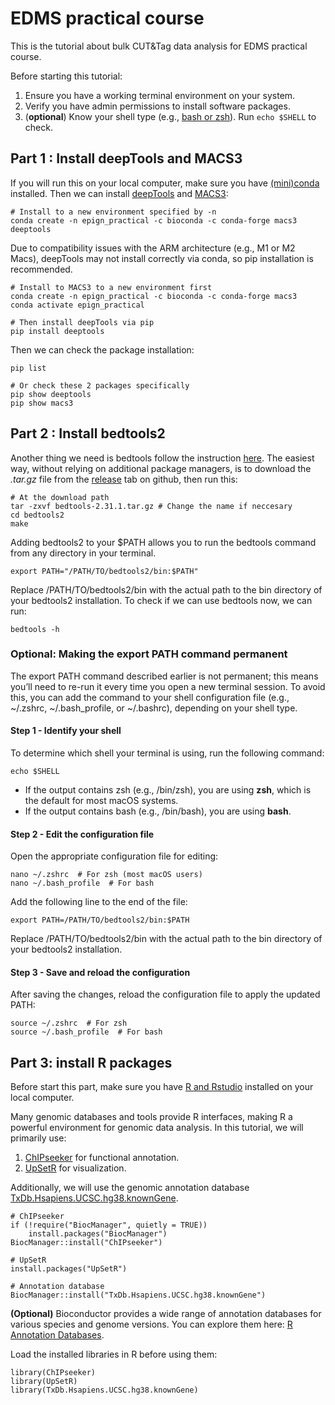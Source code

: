 # EDMS practical course

This is the tutorial about bulk CUT&Tag data analysis for EDMS practical course. 

Before starting this tutorial:

1. Ensure you have a working terminal environment on your system.
2. Verify you have admin permissions to install software packages.
3. (**optional**) Know your shell type (e.g., [bash or zsh](https://apple.stackexchange.com/questions/361870/what-are-the-practical-differences-between-bash-and-zsh)). Run `echo $SHELL` to check.

## Part 1 : Install deepTools and MACS3

If you will run this on your local computer, make sure you have [(mini)conda](https://docs.anaconda.com/miniconda/) installed. Then we can install [deepTools](https://deeptools.readthedocs.io/en/develop/content/installation.html) and [MACS3](https://macs3-project.github.io/MACS/docs/INSTALL.html):

```
# Install to a new environment specified by -n
conda create -n epign_practical -c bioconda -c conda-forge macs3 deeptools
```
Due to compatibility issues with the ARM architecture (e.g., M1 or M2 Macs), deepTools may not install correctly via conda, so pip installation is recommended.

```
# Install to MACS3 to a new environment first 
conda create -n epign_practical -c bioconda -c conda-forge macs3
conda activate epign_practical

# Then install deepTools via pip
pip install deeptools
```

Then we can check the package installation:

```
pip list

# Or check these 2 packages specifically 
pip show deeptools
pip show macs3
```

## Part 2 : Install bedtools2
Another thing we need is bedtools follow the instruction [here](https://bedtools.readthedocs.io/en/latest/content/installation.html). The easiest way, without relying on additional package managers, is to download the *.tar.gz* file from the [release](https://github.com/arq5x/bedtools2/releases) tab on github, then run this:

```
# At the download path
tar -zxvf bedtools-2.31.1.tar.gz # Change the name if neccesary 
cd bedtools2
make
```
Adding bedtools2 to your $PATH allows you to run the bedtools command from any directory in your terminal.
```
export PATH="/PATH/TO/bedtools2/bin:$PATH" 
```
Replace /PATH/TO/bedtools2/bin with the actual path to the bin directory of your bedtools2 installation. To check if we can use bedtools now, we can run:

```
bedtools -h
```

### Optional: Making the export PATH command permanent

The export PATH command described earlier is not permanent; this means you’ll need to re-run it every time you open a new terminal session. To avoid this, you can add the command to your shell configuration file (e.g., ~/.zshrc, ~/.bash_profile, or ~/.bashrc), depending on your shell type.

#### Step 1 - Identify your shell

To determine which shell your terminal is using, run the following command:
```
echo $SHELL
```
- If the output contains zsh (e.g., /bin/zsh), you are using **zsh**, which is the default for most macOS systems.
- If the output contains bash (e.g., /bin/bash), you are using **bash**.

#### Step 2 - Edit the configuration file

Open the appropriate configuration file for editing:
```
nano ~/.zshrc  # For zsh (most macOS users)
nano ~/.bash_profile  # For bash
```
Add the following line to the end of the file:

```
export PATH=/PATH/TO/bedtools2/bin:$PATH
```
Replace /PATH/TO/bedtools2/bin with the actual path to the bin directory of your bedtools2 installation.

#### Step 3 - Save and reload the configuration

After saving the changes, reload the configuration file to apply the updated PATH:

```
source ~/.zshrc  # For zsh
source ~/.bash_profile  # For bash
```

## Part 3: install R packages 

Before start this part, make sure you have [R and Rstudio](https://posit.co/download/rstudio-desktop/) installed on your local computer. 

Many genomic databases and tools provide R interfaces, making R a powerful environment for genomic data analysis. In this tutorial, we will primarily use:

1. [ChIPseeker](https://www.bioconductor.org/packages/release/bioc/html/ChIPseeker.html) for functional annotation.
2. [UpSetR](https://github.com/hms-dbmi/UpSetR) for visualization.

Additionally, we will use the genomic annotation database [TxDb.Hsapiens.UCSC.hg38.knownGene](https://www.bioconductor.org/packages/release/data/annotation/html/TxDb.Hsapiens.UCSC.hg38.knownGene.html).

```
# ChIPseeker
if (!require("BiocManager", quietly = TRUE)) 
	install.packages("BiocManager") 
BiocManager::install("ChIPseeker")

# UpSetR
install.packages("UpSetR")

# Annotation database 
BiocManager::install("TxDb.Hsapiens.UCSC.hg38.knownGene")
```
**(Optional)** Bioconductor provides a wide range of annotation databases for various species and genome versions. You can explore them here: [R Annotation Databases](https://bioconductor.org/packages/3.20/data/annotation/).

Load the installed libraries in R before using them:

```
library(ChIPseeker)
library(UpSetR)
library(TxDb.Hsapiens.UCSC.hg38.knownGene)
```